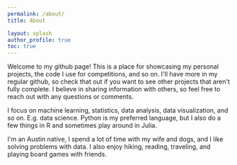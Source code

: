 ```yaml
---
permalink: /about/
title: About

layout: splash
author_profile: true
toc: true
---
```


Welcome to my github page! This is a place for showcasing my personal projects, the code I use for competitions, and so on. I'll have more in my regular github, so check that out if you want to see other projects that aren't fully complete. I believe in sharing information with others, so feel free to reach out with any questions or comments.

I focus on machine learning, statistics, data analysis, data visualization, and so on. E.g. data science. Python is my preferred language, but I also do a few things in R and sometimes play around in Julia.

I'm an Austin native, I spend a lot of time with my wife and dogs, and I like solving problems with data. I also enjoy hiking, reading, traveling, and playing board games with friends.
